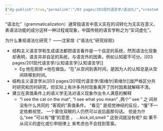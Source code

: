 ```yaml
---
{"dg-publish":true,"permalink":"/03 pages/201现代语言学/语法化/","created":"2024-12-17T14:41:54.544+08:00","updated":"2025-03-02T15:15:19.291+08:00"}
---
```


“语法化”（grammaticalization）通常指语言中意义实在的词转化为无实在意义、表语法功能的成分这样一种过程或现象，中国传统的语言学称之为“实词虚化”。

为什么重视语法化研究？ ——沈家煊《“语法化”研究综观》
- 结构主义语言学和生成语法都把语言看作是一个自足的系统，然而语法化现象却表明，语言并非自足的系统，与语言外的因素，例如认知密不可分。[[03 pages/201现代语言学/认知语言学\|认知语言学]]
	- Eg 他在厨房→他在做饭。“在”从空间到表时间，是因为人的认知总是从空间转移到时间。
- 结构主义语言学从[[03 pages/201现代语言学/索绪尔\|索绪尔]]就严格区分共时研究和历时研究，但实际上有许多共时现象离开了历时因素就解释不清。
- 建立在真值条件上的语义学无法对语义现象作出令人满意的解释
	- “I see the cat on the mat", “I see what you mean" ,两个“ see ” 之 间并没有什么共同的 “客观的”真值条件。 “看见” 是视觉神经的反应，“懂”不一定依赖视觉， 一个蒙住双眼的人仍然可以说后面那句话。 但是为什么“see ”可以有“懂”的意思 ， …kick,sit,smell ” 这些词就没有呢? 如 果不从词义的虚化或引申规律上 来考虑也不会找到答案。
